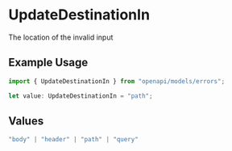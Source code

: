 # UpdateDestinationIn

The location of the invalid input

## Example Usage

```typescript
import { UpdateDestinationIn } from "openapi/models/errors";

let value: UpdateDestinationIn = "path";
```

## Values

```typescript
"body" | "header" | "path" | "query"
```